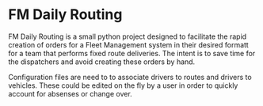 # FM Daily Routing

FM Daily Routing is a small python project designed to facilitate the rapid creation of orders for a Fleet Management system in their desired formatt for a team that performs fixed route deliveries. The intent is to save time for the dispatchers and avoid creating these orders by hand.

Configuration files are need to to associate drivers to routes and drivers to vehicles. These could be edited on the fly by a user in order to quickly account for absenses or change over.
